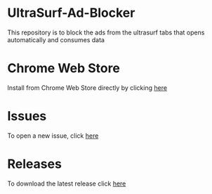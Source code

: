 # UltraSurf-Ad-Blocker
This repository is to block the ads from the ultrasurf tabs that opens automatically and consumes data<br>
# Chrome Web Store
Install from Chrome Web Store directly by clicking [here](https://chrome.google.com/webstore/detail/ultrasurf-ad-blocker/lipagiadamcpecbedfanagiflejiiand)
# Issues
To open a new issue, click [here](https://github.com/shmohit2002/UltraSurf-Ad-Blocker/issues)

# Releases
To download the latest release click [here](https://github.com/shmohit2002/UltraSurf-Ad-Blocker/releases)
